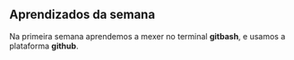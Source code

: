 ## Aprendizados da semana

Na primeira semana aprendemos a mexer no terminal **gitbash**, e usamos a plataforma **github**.
